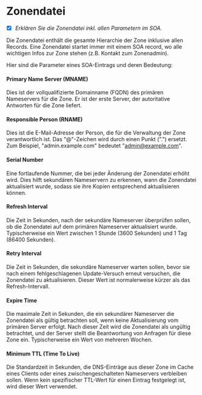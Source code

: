 # Zonendatei
- [x] *Erklären Sie die Zonendatei inkl. allen Parametern im SOA.*

Die Zonendatei enthält die gesamte Hierarchie der Zone inklusive allen Records. Eine Zonendatei startet immer mit einem SOA record, wo alle wichtigen Infos zur Zone stehen (z.B. Kontakt zum Zonenadmin).

Hier sind die Parameter eines SOA-Eintrags und deren Bedeutung:

#### Primary Name Server (MNAME)
Dies ist der vollqualifizierte Domainname (FQDN) des primären Nameservers für die Zone. Er ist der erste Server, der autoritative Antworten für die Zone liefert.

#### Responsible Person (RNAME)
Dies ist die E-Mail-Adresse der Person, die für die Verwaltung der Zone verantwortlich ist. Das "@"-Zeichen wird durch einen Punkt (".") ersetzt. Zum Beispiel, "admin.example.com" bedeutet "admin@example.com".

#### Serial Number
Eine fortlaufende Nummer, die bei jeder Änderung der Zonendatei erhöht wird. Dies hilft sekundären Nameservern zu erkennen, wann die Zonendatei aktualisiert wurde, sodass sie ihre Kopien entsprechend aktualisieren können.

#### Refresh Interval
Die Zeit in Sekunden, nach der sekundäre Nameserver überprüfen sollen, ob die Zonendatei auf dem primären Nameserver aktualisiert wurde. Typischerweise ein Wert zwischen 1 Stunde (3600 Sekunden) und 1 Tag (86400 Sekunden).

#### Retry Interval
Die Zeit in Sekunden, die sekundäre Nameserver warten sollen, bevor sie nach einem fehlgeschlagenen Update-Versuch erneut versuchen, die Zonendatei zu aktualisieren. Dieser Wert ist normalerweise kürzer als das Refresh-Intervall.

#### Expire Time
Die maximale Zeit in Sekunden, die ein sekundärer Nameserver die Zonendatei als gültig betrachten soll, wenn keine Aktualisierung vom primären Server erfolgt. Nach dieser Zeit wird die Zonendatei als ungültig betrachtet, und der Server stellt die Beantwortung von Anfragen für diese Zone ein. Typischerweise ein Wert von mehreren Wochen.

#### Minimum TTL (Time To Live)
Die Standardzeit in Sekunden, die DNS-Einträge aus dieser Zone im Cache eines Clients oder eines zwischengeschalteten Nameservers verbleiben sollen. Wenn kein spezifischer TTL-Wert für einen Eintrag festgelegt ist, wird dieser Wert verwendet.